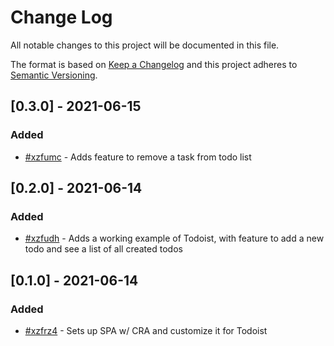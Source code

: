 # Change Log

All notable changes to this project will be documented in this file.

The format is based on [Keep a Changelog](http://keepachangelog.com/)
and this project adheres to [Semantic Versioning](http://semver.org/).

## [0.3.0] - 2021-06-15

### Added

- [#xzfumc](https://app.clickup.com/t/xzfumc) - Adds feature to remove a task from todo list

## [0.2.0] - 2021-06-14

### Added

- [#xzfudh](https://app.clickup.com/t/xzfudh) - Adds a working example of Todoist, with feature to add a new todo and see a list of all created todos

## [0.1.0] - 2021-06-14

### Added

- [#xzfrz4](https://app.clickup.com/t/xzfrz4) - Sets up SPA w/ CRA and customize it for Todoist

